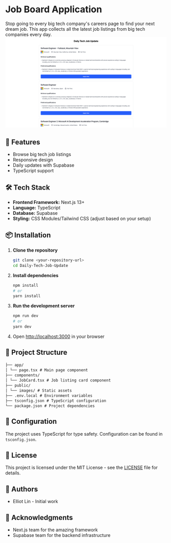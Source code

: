 # Job Board Application

Stop going to every big tech company's careers page to find your next dream job.
This app collects all the latest job listings from big tech companies every day.
![Main Page](pub/image/profile.png)

## 🚀 Features

- Browse big tech job listings
- Responsive design
- Daily updates with Supabase
- TypeScript support

## 🛠️ Tech Stack

- **Frontend Framework:** Next.js 13+
- **Language:** TypeScript
- **Database:** Supabase
- **Styling:** CSS Modules/Tailwind CSS (adjust based on your setup)

## 📦 Installation

1. **Clone the repository**
   ```bash
   git clone <your-repository-url>
   cd Daily-Tech-Job-Update
   ```

2. **Install dependencies**
   ```bash
   npm install
   # or
   yarn install
   ```

3. **Run the development server**
   ```bash
   npm run dev
   # or
   yarn dev
   ```

4. Open [http://localhost:3000](http://localhost:3000) in your browser

## 📁 Project Structure
```
├── app/
│ └── page.tsx # Main page component
├── components/
│ └── JobCard.tsx # Job listing card component
├── public/
│ └── images/ # Static assets
├── .env.local # Environment variables
├── tsconfig.json # TypeScript configuration
└── package.json # Project dependencies
```

## 🔧 Configuration

The project uses TypeScript for type safety. Configuration can be found in `tsconfig.json`.

## 📝 License

This project is licensed under the MIT License - see the [LICENSE](LICENSE) file for details.

## 👥 Authors

- Elliot Lin - Initial work

## 🙏 Acknowledgments

- Next.js team for the amazing framework
- Supabase team for the backend infrastructure
